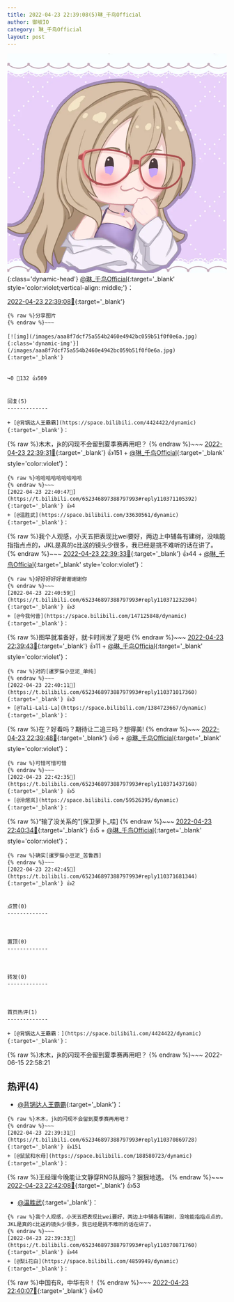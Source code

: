 ```yaml
---
title: 2022-04-23 22:39:08(5)琳_千鸟Official
author: 御坂IO
category: 琳_千鸟Official
layout: post
---
```


![img](/images/c0a88f85ebd0d056f37b114e0748e69556c8b488.jpg){:class='dynamic-head'}
[@琳_千鸟Official](https://space.bilibili.com/1620923329/dynamic){:target='_blank' style='color:violet;vertical-align: middle;'}：

[2022-04-23 22:39:08🔗](https://t.bilibili.com/652346897388797993){:target='_blank'}

~~~
{% raw %}分享图片
{% endraw %}~~~

[![img](/images/aaa8f7dcf75a554b2460e4942bc059b51f0f0e6a.jpg){:class='dynamic-img'}](/images/aaa8f7dcf75a554b2460e4942bc059b51f0f0e6a.jpg){:target='_blank'}


↪️0 💬132 👍509


回复(5)
-------------

+ [@背锅达人王霸霸](https://space.bilibili.com/4424422/dynamic){:target='_blank'}：
~~~
{% raw %}木木，jk的闪现不会留到夏季赛再用吧？
{% endraw %}~~~
[2022-04-23 22:39:31🔗](https://t.bilibili.com/652346897388797993#reply110370869728){:target='_blank'} 👍151
    + [@琳_千鸟Official](https://space.bilibili.com/1620923329/dynamic){:target='_blank' style='color:violet'}：
~~~
{% raw %}哈哈哈哈哈哈哈哈哈
{% endraw %}~~~
[2022-04-23 22:40:47🔗](https://t.bilibili.com/652346897388797993#reply110371105392){:target='_blank'} 👍4
+ [@温胜武](https://space.bilibili.com/33630561/dynamic){:target='_blank'}：
~~~
{% raw %}我个人观感，小天五把表现比wei要好，两边上中辅各有建树，没啥能指指点点的，JKL是真的c比送的镜头少很多，我已经是挑不难听的话在讲了。
{% endraw %}~~~
[2022-04-23 22:39:33🔗](https://t.bilibili.com/652346897388797993#reply110370871760){:target='_blank'} 👍44
    + [@琳_千鸟Official](https://space.bilibili.com/1620923329/dynamic){:target='_blank' style='color:violet'}：
~~~
{% raw %}好好好好好谢谢谢谢你
{% endraw %}~~~
[2022-04-23 22:40:59🔗](https://t.bilibili.com/652346897388797993#reply110371232304){:target='_blank'} 👍3
+ [@今我何昔](https://space.bilibili.com/147125848/dynamic){:target='_blank'}：
~~~
{% raw %}图早就准备好，就卡时间发了是吧
{% endraw %}~~~
[2022-04-23 22:39:43🔗](https://t.bilibili.com/652346897388797993#reply110370986144){:target='_blank'} 👍11
    + [@琳_千鸟Official](https://space.bilibili.com/1620923329/dynamic){:target='_blank' style='color:violet'}：
~~~
{% raw %}对的[暹罗猫小豆泥_单纯]
{% endraw %}~~~
[2022-04-23 22:40:11🔗](https://t.bilibili.com/652346897388797993#reply110371017360){:target='_blank'} 👍3
+ [@Tali-Lali-La](https://space.bilibili.com/1384723667/dynamic){:target='_blank'}：
~~~
{% raw %}在？好看吗？期待让二追三吗？想得美!
{% endraw %}~~~
[2022-04-23 22:39:48🔗](https://t.bilibili.com/652346897388797993#reply110370991152){:target='_blank'} 👍6
    + [@琳_千鸟Official](https://space.bilibili.com/1620923329/dynamic){:target='_blank' style='color:violet'}：
~~~
{% raw %}可惜可惜可惜
{% endraw %}~~~
[2022-04-23 22:42:35🔗](https://t.bilibili.com/652346897388797993#reply110371437168){:target='_blank'} 👍5
+ [@泠煊岚](https://space.bilibili.com/59526395/dynamic){:target='_blank'}：
~~~
{% raw %}“输了没关系的”[保卫萝卜_哇]
{% endraw %}~~~
[2022-04-23 22:40:34🔗](https://t.bilibili.com/652346897388797993#reply110371157088){:target='_blank'} 👍5
    + [@琳_千鸟Official](https://space.bilibili.com/1620923329/dynamic){:target='_blank' style='color:violet'}：
~~~
{% raw %}确实[暹罗猫小豆泥_苦鲁西]
{% endraw %}~~~
[2022-04-23 22:42:45🔗](https://t.bilibili.com/652346897388797993#reply110371681344){:target='_blank'} 👍2


点赞(0)
-------------



置顶(0)
-------------



转发(0)
-------------



首页热评(1)
-------------

+ [@背锅达人王霸霸：](https://space.bilibili.com/4424422/dynamic){:target='_blank'}：
~~~
{% raw %}木木，jk的闪现不会留到夏季赛再用吧？
{% endraw %}~~~
2022-06-15 22:58:21


热评(4)
-------------

+ [@背锅达人王霸霸](https://space.bilibili.com/4424422/dynamic){:target='_blank'}：
~~~
{% raw %}木木，jk的闪现不会留到夏季赛再用吧？
{% endraw %}~~~
[2022-04-23 22:39:31🔗](https://t.bilibili.com/652346897388797993#reply110370869728){:target='_blank'} 👍151
+ [@鼠鼠和水母](https://space.bilibili.com/188580723/dynamic){:target='_blank'}：
~~~
{% raw %}王经理今晚能让文静穿RNG队服吗？狠狠地透。
{% endraw %}~~~
[2022-04-23 22:42:08🔗](https://t.bilibili.com/652346897388797993#reply110371410496){:target='_blank'} 👍53
+ [@温胜武](https://space.bilibili.com/33630561/dynamic){:target='_blank'}：
~~~
{% raw %}我个人观感，小天五把表现比wei要好，两边上中辅各有建树，没啥能指指点点的，JKL是真的c比送的镜头少很多，我已经是挑不难听的话在讲了。
{% endraw %}~~~
[2022-04-23 22:39:33🔗](https://t.bilibili.com/652346897388797993#reply110370871760){:target='_blank'} 👍44
+ [@梨i花白](https://space.bilibili.com/4859949/dynamic){:target='_blank'}：
~~~
{% raw %}中国有R，中华有R！
{% endraw %}~~~
[2022-04-23 22:40:07🔗](https://t.bilibili.com/652346897388797993#reply110371013312){:target='_blank'} 👍40


